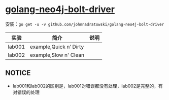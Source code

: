 # [golang-neo4j-bolt-driver](https://github.com/johnnadratowski/golang-neo4j-bolt-driver)
安装：`go get -u -v github.com/johnnadratowski/golang-neo4j-bolt-driver`

|实验|简介|说明|
|---|---|---|
|lab001|example,Quick n’ Dirty| |
|lab002|example,Slow n' Clean| |

## NOTICE
 - lab001和lab002的区别是，lab001对错误都没有处理，lab002是完整的，有对错误的处理